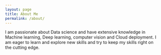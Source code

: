 ```yaml
---
layout: page
title: About Me
permalink: /about/
---
```


I am passionate about Data science and have extensive knowledge in
Machine learning, Deep learning, computer vision and Cloud deployment. I
am eager to learn and explore new skills and try to keep my skills right on the
cutting edge.
